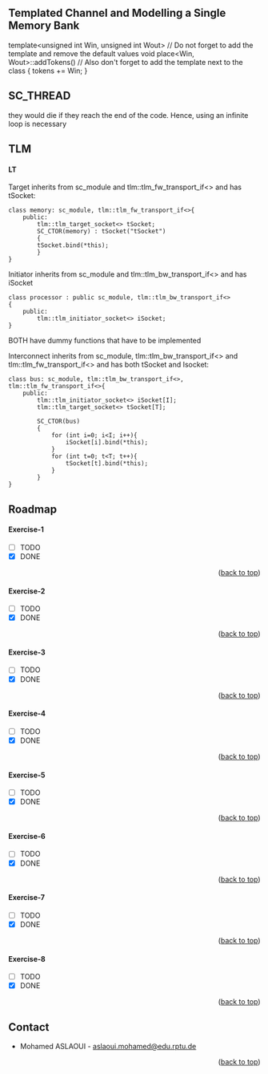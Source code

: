## Templated Channel and Modelling a Single Memory Bank
 template<unsigned int Win, unsigned int Wout> // Do not forget to add the template and remove the default values
 void place<Win, Wout>::addTokens() // Also don't forget to add the template next to the class
 {
     tokens += Win;
 }

## SC_THREAD
they would die if they reach the end of the code.
Hence, using an infinite loop is necessary

## TLM
#### LT
 Target inherits from sc_module and tlm::tlm_fw_transport_if<>
 and has tSocket:
 
    class memory: sc_module, tlm::tlm_fw_transport_if<>{
        public:
            tlm::tlm_target_socket<> tSocket;
            SC_CTOR(memory) : tSocket("tSocket")
            {
            tSocket.bind(*this);
            }
    }

 Initiator inherits from sc_module and tlm::tlm_bw_transport_if<>
 and has iSocket

    class processor : public sc_module, tlm::tlm_bw_transport_if<>
    {
        public:
	        tlm::tlm_initiator_socket<> iSocket;
    }


 BOTH have dummy functions that have to be implemented


 Interconnect inherits from sc_module, tlm::tlm_bw_transport_if<> and tlm::tlm_fw_transport_if<>
 and has both tSocket and Isocket:

    class bus: sc_module, tlm::tlm_bw_transport_if<>, tlm::tlm_fw_transport_if<>{
        public:
            tlm::tlm_initiator_socket<> iSocket[I];
            tlm::tlm_target_socket<> tSocket[T];

            SC_CTOR(bus)
            {
                for (int i=0; i<I; i++){
                    iSocket[i].bind(*this);
                }          
                for (int t=0; t<T; t++){
                    tSocket[t].bind(*this);
                }
            }
    }

<!-- ROADMAP -->
## Roadmap
#### Exercise-1
- [ ] TODO
- [X] DONE
<p align="right">(<a href="#top">back to top</a>)</p>

#### Exercise-2
- [ ] TODO
- [X] DONE
<p align="right">(<a href="#top">back to top</a>)</p>

#### Exercise-3
- [ ] TODO
- [X] DONE
<p align="right">(<a href="#top">back to top</a>)</p>

#### Exercise-4
- [ ] TODO
- [X] DONE
<p align="right">(<a href="#top">back to top</a>)</p>

#### Exercise-5
- [ ] TODO
- [X] DONE
<p align="right">(<a href="#top">back to top</a>)</p>

#### Exercise-6
- [ ] TODO
- [X] DONE
<p align="right">(<a href="#top">back to top</a>)</p>

#### Exercise-7
- [ ] TODO
- [X] DONE
<p align="right">(<a href="#top">back to top</a>)</p>

#### Exercise-8
- [ ] TODO
- [X] DONE
<p align="right">(<a href="#top">back to top</a>)</p>

<!-- CONTACT -->
## Contact

<!-- Your Name - email@example.com -->
- Mohamed ASLAOUI - aslaoui.mohamed@edu.rptu.de 
<p align="right">(<a href="#top">back to top</a>)</p>